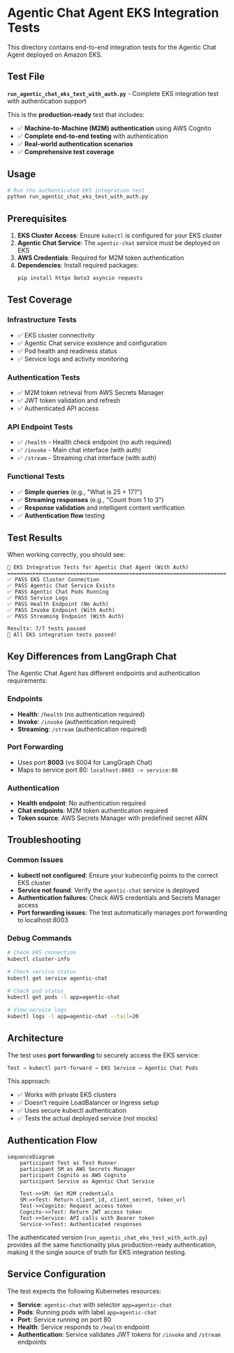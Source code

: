 # Agentic Chat Agent EKS Integration Tests

This directory contains end-to-end integration tests for the Agentic Chat Agent deployed on Amazon EKS.

## Test File

**`run_agentic_chat_eks_test_with_auth.py`** - Complete EKS integration test with authentication support

This is the **production-ready** test that includes:
- ✅ **Machine-to-Machine (M2M) authentication** using AWS Cognito
- ✅ **Complete end-to-end testing** with authentication
- ✅ **Real-world authentication scenarios**
- ✅ **Comprehensive test coverage**

## Usage

```bash
# Run the authenticated EKS integration test
python run_agentic_chat_eks_test_with_auth.py
```

## Prerequisites

1. **EKS Cluster Access**: Ensure `kubectl` is configured for your EKS cluster
2. **Agentic Chat Service**: The `agentic-chat` service must be deployed on EKS
3. **AWS Credentials**: Required for M2M token authentication
4. **Dependencies**: Install required packages:
   ```bash
   pip install httpx boto3 asyncio requests
   ```

## Test Coverage

### Infrastructure Tests
- ✅ EKS cluster connectivity
- ✅ Agentic Chat service existence and configuration
- ✅ Pod health and readiness status
- ✅ Service logs and activity monitoring

### Authentication Tests
- ✅ M2M token retrieval from AWS Secrets Manager
- ✅ JWT token validation and refresh
- ✅ Authenticated API access

### API Endpoint Tests
- ✅ `/health` - Health check endpoint (no auth required)
- ✅ `/invoke` - Main chat interface (with auth)
- ✅ `/stream` - Streaming chat interface (with auth)

### Functional Tests
- ✅ **Simple queries** (e.g., "What is 25 + 17?")
- ✅ **Streaming responses** (e.g., "Count from 1 to 3")
- ✅ **Response validation** and intelligent content verification
- ✅ **Authentication flow** testing

## Test Results

When working correctly, you should see:
```
🚀 EKS Integration Tests for Agentic Chat Agent (With Auth)
======================================================================
✅ PASS EKS Cluster Connection
✅ PASS Agentic Chat Service Exists  
✅ PASS Agentic Chat Pods Running
✅ PASS Service Logs
✅ PASS Health Endpoint (No Auth)
✅ PASS Invoke Endpoint (With Auth)
✅ PASS Streaming Endpoint (With Auth)

Results: 7/7 tests passed
🎉 All EKS integration tests passed!
```

## Key Differences from LangGraph Chat

The Agentic Chat Agent has different endpoints and authentication requirements:

### Endpoints
- **Health**: `/health` (no authentication required)
- **Invoke**: `/invoke` (authentication required)
- **Streaming**: `/stream` (authentication required)

### Port Forwarding
- Uses port **8003** (vs 8004 for LangGraph Chat)
- Maps to service port 80: `localhost:8003 -> service:80`

### Authentication
- **Health endpoint**: No authentication required
- **Chat endpoints**: M2M token authentication required
- **Token source**: AWS Secrets Manager with predefined secret ARN

## Troubleshooting

### Common Issues
- **kubectl not configured**: Ensure your kubeconfig points to the correct EKS cluster
- **Service not found**: Verify the `agentic-chat` service is deployed
- **Authentication failures**: Check AWS credentials and Secrets Manager access
- **Port forwarding issues**: The test automatically manages port forwarding to localhost:8003

### Debug Commands
```bash
# Check EKS connection
kubectl cluster-info

# Check service status
kubectl get service agentic-chat

# Check pod status  
kubectl get pods -l app=agentic-chat

# View service logs
kubectl logs -l app=agentic-chat --tail=20
```

## Architecture

The test uses **port forwarding** to securely access the EKS service:
```
Test → kubectl port-forward → EKS Service → Agentic Chat Pods
```

This approach:
- ✅ Works with private EKS clusters
- ✅ Doesn't require LoadBalancer or Ingress setup
- ✅ Uses secure kubectl authentication
- ✅ Tests the actual deployed service (not mocks)

## Authentication Flow

```mermaid
sequenceDiagram
    participant Test as Test Runner
    participant SM as AWS Secrets Manager
    participant Cognito as AWS Cognito
    participant Service as Agentic Chat Service
    
    Test->>SM: Get M2M credentials
    SM->>Test: Return client_id, client_secret, token_url
    Test->>Cognito: Request access token
    Cognito->>Test: Return JWT access token
    Test->>Service: API calls with Bearer token
    Service->>Test: Authenticated responses
```


The authenticated version (`run_agentic_chat_eks_test_with_auth.py`) provides all the same functionality plus production-ready authentication, making it the single source of truth for EKS integration testing.

## Service Configuration

The test expects the following Kubernetes resources:
- **Service**: `agentic-chat` with selector `app=agentic-chat`
- **Pods**: Running pods with label `app=agentic-chat`
- **Port**: Service running on port 80
- **Health**: Service responds to `/health` endpoint
- **Authentication**: Service validates JWT tokens for `/invoke` and `/stream` endpoints
